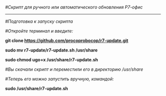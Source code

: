_#Скрипт для ручного или автоматического обновления Р7-офис_

__________________________________________________________________________________

_#Подготовка к запуску скрипта_

_#Откройте терминал и введите:_

**git clone https://github.com/procoprobocop/r7-update.git**

**sudo mv r7-update/r7-update.sh /usr/share** 

**sudo chmod ugo+x /usr/share/r7-update.sh**

_#Вы скачали скрипт и переместили его в директорию /usr/share_

_#Теперь его можно запустить вручную, командой:_

**sudo /usr/share/r7-update.sh**
